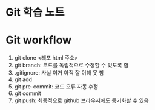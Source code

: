 # Git 학습 노트

# Git workflow
1. git clone <레포 html 주소>
2. git branch: 코드를 독립적으로 수정할 수 있도록 함
3. .gitignore: 사실 이거 아직 잘 이해 못 함
4. git add
5. git pre-commit: 코드 오류 자동 수정
6. git commit
7. git push: 최종적으로 github 브라우저에도 동기화할 수 있음
